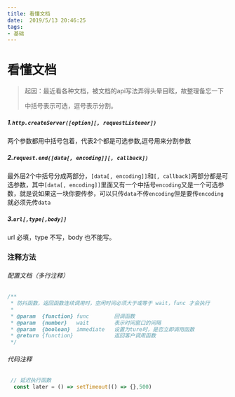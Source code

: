 ```yaml
---
title: 看懂文档
date:  2019/5/13 20:46:25
tags: 
- 基础
---
```


# 看懂文档

> 起因：最近看各种文档，被文档的api写法弄得头晕目眩，故整理备忘一下
>
> 中括号表示可选，逗号表示分割。

##### 1.`http.createServer([option][, requestListener])`

两个参数都用中括号包着，代表2个都是可选参数,逗号用来分割参数

##### 2.`request.end([data[, encoding]][, callback])`

最外层2个中括号分成两部分，`[data[, encoding]]`和`[, callback]`两部分都是可选参数，其中`[data[, encoding]]`里面又有一个中括号`encoding`又是一个可选参数，就是说如果这一块你要传参，可以只传`data`不传`encoding`但是要传`encoding`就必须先传`data`

##### 3.`url[,type[,body]]`

url 必填，type 不写，body 也不能写。



### 注释方法

###### 配置文档（多行注释）

```javascript
/**
 * 防抖函数，返回函数连续调用时，空闲时间必须大于或等于 wait，func 才会执行
 *
 * @param  {function} func        回调函数
 * @param  {number}   wait        表示时间窗口的间隔
 * @param  {boolean}  immediate   设置为ture时，是否立即调用函数
 * @return {function}             返回客户调用函数
 */
```

###### 代码注释

```javascript
 // 延迟执行函数
  const later = () => setTimeout(() => {},500)
```

